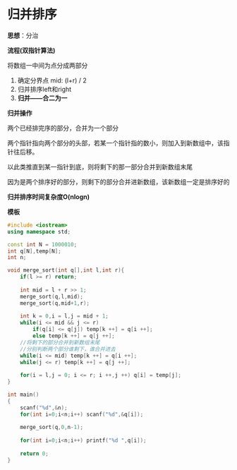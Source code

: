 # 归并排序

**思想**：分治



**流程(双指针算法)**

将数组一中间为点分成两部分

1. 确定分界点 mid: (l+r) / 2
2. 归并排序left和right
3. **归并——合二为一**



**归并操作**

两个已经排完序的部分，合并为一个部分

两个指针指向两个部分的头部，若某一个指针指的数小，则加入到新数组中，该指针往后移。

以此类推直到某一指针到底，则将剩下的那一部分合并到新数组末尾

因为是两个排序好的部分，则剩下的部分合并进新数组，该新数组一定是排序好的



**归并排序时间复杂度O(nlogn)**



**模板**

```c++
#include <iostream>
using namespace std;

const int N = 1000010;
int q[N],temp[N];
int n;

void merge_sort(int q[],int l,int r){
    if(l >= r) return;
    
    int mid = l + r >> 1;
    merge_sort(q,l,mid);
    merge_sort(q,mid+1,r);
    
    int k = 0,i = l,j = mid + 1;
    while(i <= mid && j <= r)
        if(q[i] <= q[j]) temp[k ++] = q[i ++];
        else temp[k ++] = q[j ++];
    //将剩下的部分合并到新数组末尾
    //分别判断两个部分谁剩下，谁合并进去
    while(i <= mid) temp[k ++] = q[i ++];
    while(j <= r) temp[k ++] = q[j ++];
        
    for(i = l,j = 0; i <= r; i ++,j ++) q[i] = temp[j];
}

int main()
{
    scanf("%d",&n);
    for(int i=0;i<n;i++) scanf("%d",&q[i]);
    
    merge_sort(q,0,n-1);
    
    for(int i=0;i<n;i++) printf("%d ",q[i]);
    
    return 0;
}
```

